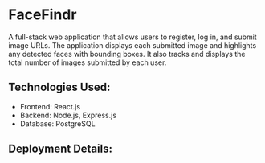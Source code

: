 # FaceFindr
A full-stack web application that allows users to register, log in, and submit image URLs. The application displays each submitted image and highlights any detected faces with bounding boxes. It also tracks and displays the total number of images submitted by each user.

## Technologies Used:
- Frontend: React.js
- Backend: Node.js, Express.js
- Database: PostgreSQL

## Deployment Details:
